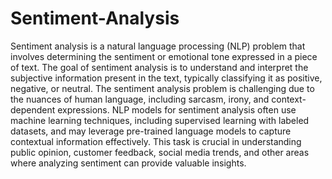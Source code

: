 # Sentiment-Analysis

Sentiment analysis is a natural language processing (NLP) problem that involves determining the sentiment or emotional tone expressed in a piece of text. The goal of sentiment analysis is to understand and interpret the subjective information present in the text, typically classifying it as positive, negative, or neutral. The sentiment analysis problem is challenging due to the nuances of human language, including sarcasm, irony, and context-dependent expressions. NLP models for sentiment analysis often use machine learning techniques, including supervised learning with labeled datasets, and may leverage pre-trained language models to capture contextual information effectively. This task is crucial in understanding public opinion, customer feedback, social media trends, and other areas where analyzing sentiment can provide valuable insights.
